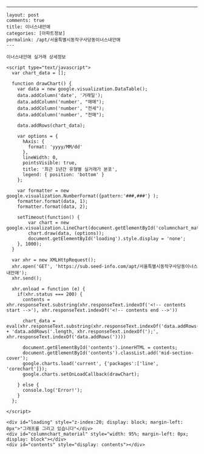 ---
    layout: post
    comments: true
    title: 이너스내안애
    categories: [아파트정보]
    permalink: /apt/서울특별시동작구사당동이너스내안애
    ---

    이너스내안애 실거래 상세정보

    <script type="text/javascript">
      var chart_data = [];
    
      function drawChart() {
        var data = new google.visualization.DataTable();
        data.addColumn('date', '거래일');
        data.addColumn('number', "매매");
        data.addColumn('number', "전세");
        data.addColumn('number', "전매");
    
        data.addRows(chart_data);
    
        var options = {
          hAxis: {
            format: 'yyyy/MM/dd'
          },    
          lineWidth: 0,
          pointsVisible: true,    
          title: '최근 1년간 유형별 실거래가 분포',
          legend: { position: 'bottom' }
        };
    
        var formatter = new google.visualization.NumberFormat({pattern:'###,###'} );
        formatter.format(data, 1);
        formatter.format(data, 2);
        
        setTimeout(function() {
            var chart = new google.visualization.LineChart(document.getElementById('columnchart_material'));
            chart.draw(data, (options));
            document.getElementById('loading').style.display = 'none';
        }, 1000);
      }
      
      var xhr = new XMLHttpRequest();
      xhr.open('GET', 'https://sub.seed-info.com/apt/서울특별시동작구사당동이너스내안애');
      xhr.send();

      xhr.onload = function (e) {
        if(xhr.status === 200) {
          contents = xhr.responseText.substring(xhr.responseText.indexOf('<!-- contents start -->'), xhr.responseText.indexOf('<!-- contents end -->'))
         
          chart_data = eval(xhr.responseText.substring(xhr.responseText.indexOf('data.addRows(') + 'data.addRows('.length, xhr.responseText.indexOf(');', xhr.responseText.indexOf('data.addRows('))))

          document.getElementById('contents').innerHTML = contents;
          document.getElementById('contents').classList.add('mid-section-cover');
          google.charts.load('current', {'packages':['line', 'corechart']});  
          google.charts.setOnLoadCallback(drawChart);
          
        } else {
          console.log('Error!');
        }
      };      
      
    </script>

    <div id="loading" style="z-index:20; display: block; margin-left: 0px">"그래프를 그리고 있습니다"</div>
    <div id="columnchart_material" style="width: 95%; margin-left: 0px; display: block"></div>
    <div id="contents" style="display: contents"></div>
    
    